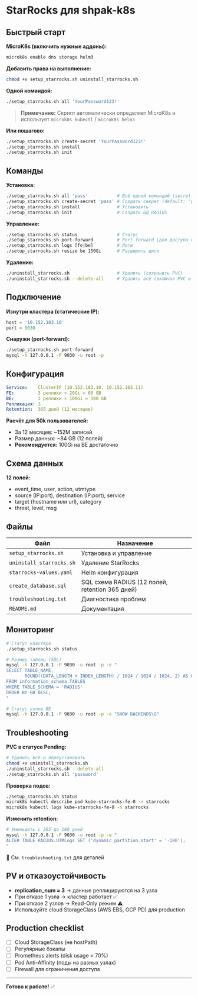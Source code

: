 # StarRocks для shpak-k8s

## Быстрый старт

**MicroK8s (включить нужные аддоны):**
```bash
microk8s enable dns storage helm3
```

**Добавить права на выполнение:**
```bash
chmod +x setup_starrocks.sh uninstall_starrocks.sh
```

**Одной командой:**
```bash
./setup_starrocks.sh all 'YourPassword123!'
```

> **Примечание:** Скрипт автоматически определяет MicroK8s и использует `microk8s kubectl` / `microk8s helm3`

**Или пошагово:**
```bash
./setup_starrocks.sh create-secret 'YourPassword123!'
./setup_starrocks.sh install
./setup_starrocks.sh init
```

## Команды

**Установка:**
```bash
./setup_starrocks.sh all 'pass'           # Всё одной командой (secret + install + init)
./setup_starrocks.sh create-secret 'pass' # Создать секрет (default: 'password')
./setup_starrocks.sh install              # Установить
./setup_starrocks.sh init                 # Создать БД RADIUS
```

**Управление:**
```bash
./setup_starrocks.sh status               # Статус
./setup_starrocks.sh port-forward         # Port-forward (для доступа снаружи)
./setup_starrocks.sh logs [fe|be]         # Логи
./setup_starrocks.sh resize be 150Gi      # Расширить диск
```

**Удаление:**
```bash
./uninstall_starrocks.sh                  # Удалить (сохранить PVC)
./uninstall_starrocks.sh --delete-all     # Удалить всё (включая PVC и namespace)
```

## Подключение

**Изнутри кластера (статические IP):**
```python
host = '10.152.183.10'
port = 9030
```

**Снаружи (port-forward):**
```bash
./setup_starrocks.sh port-forward
mysql -h 127.0.0.1 -P 9030 -u root -p
```

## Конфигурация

```yaml
Service:    ClusterIP (10.152.183.10, 10.152.183.11)
FE:         3 реплики × 20Gi = 60 GB
BE:         3 реплики × 100Gi = 300 GB
Репликация: 3
Retention:  365 дней (12 месяцев)
```

**Расчёт для 50k пользователей:**
- За 12 месяцев: ~152M записей
- Размер данных: ~84 GB (12 полей)
- **Рекомендуется:** 100Gi на BE достаточно

## Схема данных

**12 полей:**
- event_time, user, action, utmtype
- source (IP:port), destination (IP:port), service
- target (hostname или url), category
- threat, level, msg

## Файлы

| Файл | Назначение |
|------|------------|
| `setup_starrocks.sh` | Установка и управление |
| `uninstall_starrocks.sh` | Удаление StarRocks |
| `starrocks-values.yaml` | Helm конфигурация |
| `create_database.sql` | SQL схема RADIUS (12 полей, retention 365 дней) |
| `troubleshooting.txt` | Диагностика проблем |
| `README.md` | Документация |

## Мониторинг

```bash
# Статус кластера
./setup_starrocks.sh status

# Размер таблиц (SQL)
mysql -h 127.0.0.1 -P 9030 -u root -p -e "
SELECT TABLE_NAME, 
       ROUND((DATA_LENGTH + INDEX_LENGTH) / 1024 / 1024 / 1024, 2) AS GB
FROM information_schema.TABLES 
WHERE TABLE_SCHEMA = 'RADIUS'
ORDER BY GB DESC;
"

# Статус узлов BE
mysql -h 127.0.0.1 -P 9030 -u root -p -e "SHOW BACKENDS\G"
```

## Troubleshooting

**PVC в статусе Pending:**
```bash
# Удалить всё и переустановить
chmod +x uninstall_starrocks.sh
./uninstall_starrocks.sh --delete-all
./setup_starrocks.sh all 'password'
```

**Проверка подов:**
```bash
./setup_starrocks.sh status
microk8s kubectl describe pod kube-starrocks-fe-0 -n starrocks
microk8s kubectl logs kube-starrocks-fe-0 -n starrocks
```

**Изменить retention:**
```bash
# Уменьшить с 365 до 180 дней
mysql -h 127.0.0.1 -P 9030 -u root -p -e "
ALTER TABLE RADIUS.UTMLogs SET ('dynamic_partition.start' = '-180');
"
```

📖 См. `troubleshooting.txt` для деталей

## PV и отказоустойчивость

- **replication_num = 3** → данные реплицируются на 3 узла
- При отказе 1 узла → кластер работает ✅
- При отказе 2 узлов → Read-Only режим ⚠️
- Используйте cloud StorageClass (AWS EBS, GCP PD) для production

## Production checklist

- [ ] Cloud StorageClass (не hostPath)
- [ ] Регулярные бэкапы
- [ ] Prometheus alerts (disk usage > 70%)
- [ ] Pod Anti-Affinity (поды на разных узлах)
- [ ] Firewall для ограничения доступа

---

**Готово к работе!** ✅
